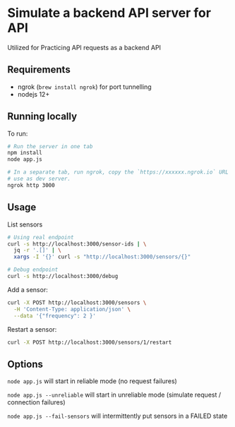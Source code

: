 # Simulate a backend API server for API

Utilized for Practicing API requests as a backend API

## Requirements

* ngrok (`brew install ngrok`) for port tunnelling
* nodejs 12+

## Running locally

To run:

```sh
# Run the server in one tab
npm install
node app.js

# In a separate tab, run ngrok, copy the `https://xxxxxx.ngrok.io` URL and
# use as dev server.
ngrok http 3000
```

## Usage

List sensors

```sh
# Using real endpoint
curl -s http://localhost:3000/sensor-ids | \
  jq -r '.[]' | \
  xargs -I '{}' curl -s "http://localhost:3000/sensors/{}"

# Debug endpoint
curl -s http://localhost:3000/debug
```

Add a sensor:

```sh
curl -X POST http://localhost:3000/sensors \
  -H 'Content-Type: application/json' \
  --data '{"frequency": 2 }'
```

Restart a sensor:

```sh
curl -X POST http://localhost:3000/sensors/1/restart
```

## Options

`node app.js` will start in reliable mode (no request failures)

`node app.js --unreliable` will start in unreliable mode (simulate request / connection failures)

`node app.js --fail-sensors` will intermittently put sensors in a FAILED state

